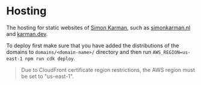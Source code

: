 # Hosting
The hosting for static websites of [Simon Karman](https://www.simonkarman.nl), such as [simonkarman.nl](https://www.simonkarman.nl) and [karman.dev](https://www.karman.dev). 

To deploy first make sure that you have added the distributions of the domains to `domains/<domain-name>/` directory and then run `AWS_REGION=us-east-1 npm run cdk deploy`.

> Due to CloudFront certificate region restrictions, the AWS region must be set to "us-east-1".
